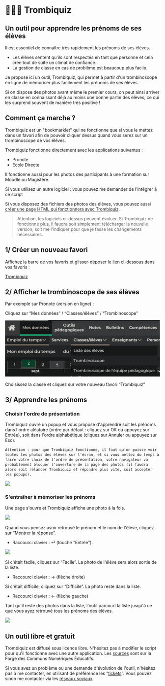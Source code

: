 # 👩🏾‍🎓 Trombiquiz

##  Un outil pour apprendre les prénoms de ses élèves

Il est essentiel de connaître très rapidement les prénoms de ses élèves.
- Les élèves sentent qu'ils sont respectés en tant que personne et cela crée tout de suite un climat de confiance.
- La gestion de classe en cas de problème est beaucoup plus facile.

Je propose ici un outil, Trombiquiz, qui permet à partir d'un trombinoscope en ligne de mémoriser plus facilement les prénoms de ses élèves.

Si on dispose des photos avant même le premier cours, on peut ainsi arriver en classe en connaissant déjà au moins une bonne partie des élèves, ce qui les surprend souvent de manière très positive !

## Comment ça marche ?

Trombiquiz est un "bookmarklet" qui ne fonctionne que si vous le mettez dans un favori afin de pouvoir cliquer dessus quand vous serez sur un trombinoscope de vos élèves.

Trombiquiz fonctionne directement avec les applications suivantes : 
- Pronote
- Ecole Directe

Il fonctionne aussi pour les photos des participants à une formation sur Moodle ou Magistère.

Si vous utilisez un autre logiciel : vous pouvez me demander de l'intégrer à ce script

Si vous disposez des fichiers des photos des élèves, vous pouvez aussi [créer une page HTML qui fonctionnera avec Trombiquiz](creer-fichier.html).

> Attention, les logiciels ci-dessus peuvent évoluer. Si Trombiquiz ne fonctionne plus, il faudra soit simplement télécharger la nouvelle version, soit me l'indiquer pour que je fasse les changements nécessaires.

## 1/ Créer un nouveau favori

Affichez la barre de vos favoris et glisser-déposer le lien ci-dessous dans vos favoris :

<a href="javascript:!function(){let e,n,t,o,i,s,l;const r=function(){const n=window.location.href;return n.indexOf(&quot;pronote&quot;)&gt;-1?(e=document.body.querySelectorAll(&apos;div[role=&quot;main&quot;] img&apos;),t=e=&gt;e.alt.includes(&quot;Photo de&quot;),o=e=&gt;Array.from(e.classList).includes(&quot;ie-imgviewer&quot;),i=e=&gt;!(e.length&lt;3),s=e=&gt;e.dataset.src,l=e=&gt;{const n=s(e).split(&quot;?&quot;)[0],t=n.lastIndexOf(&quot;/&quot;),o=decodeURIComponent(n.substring(t+1).replace(&quot;.jpg&quot;,&quot;&quot;)),i=o.search(/[a-z&agrave;-&yuml;]/),l=o.substring(i-1),r=o.substring(0,i-1).replaceAll(&quot;_&quot;,&quot; &quot;);return l.replaceAll(&quot;_&quot;,&quot; &quot;)+&quot; &quot;+r},!0):n.indexOf(&quot;moodle&quot;)&gt;-1||n.indexOf(&quot;magistere&quot;)&gt;-1?(e=document.body.querySelectorAll(&quot;th img&quot;),t=e=&gt;e.classList.contains(&quot;userpicture&quot;),o=e=&gt;!0,i=e=&gt;!0,s=e=&gt;e.src,l=e=&gt;e.parentNode.textContent,!0):n.indexOf(&quot;ecoledirecte&quot;)&gt;-1?(e=document.body.querySelectorAll(&quot;.panel-eleve img&quot;),t=e=&gt;e.alt.includes(&quot;&eacute;l&egrave;ve&quot;),o=e=&gt;!e.src.includes(&quot;eleve&quot;),i=e=&gt;!0,s=e=&gt;e.src,l=e=&gt;e.parentNode.querySelector(&quot;p&quot;).textContent,!0):!!document.body.classList.contains(&quot;apprendre-prenoms&quot;)&amp;&amp;(e=document.body.querySelectorAll(&quot;#image-list img&quot;),t=e=&gt;!0,o=e=&gt;!0,i=e=&gt;!0,s=e=&gt;e.src,l=e=&gt;e.parentNode.querySelector(&quot;span[contenteditable]&quot;).textContent,!0)}();if(0==r)return void alert(&quot;Attention, cet outil ne fonctionne que sur certains sites : \nsur Pronote, Ouvrez Pronote en ligne, puis allez dans Mes donn&eacute;es / Classes/&eacute;l&egrave;ves / Trombinoscope&quot;);if(n=Array.from(e),!i(n))return void alert(&quot;Pour que l&apos;outil fonctionne, il faut aller dans Mes donn&eacute;es / Classes/&eacute;l&egrave;ves / Trombinoscope, puis s&eacute;lectionner une classe&quot;);window.confirm(&apos;Apprendre les pr&eacute;noms :\n- Par ordre al&eacute;atoire &rarr; clic sur OK (ou touche &quot;Enter&quot;).\n- Par ordre alphab&eacute;tique &rarr; clic sur Annuler (ou touche &quot;Esc&quot;)\n\nAttention, pour que l\&apos;outil fonctionne, il faut que toutes les photos des &eacute;l&egrave;ves soient visibles sur la page. \n\nVotre navigateur bloquera l\&apos;outil si vous mettez trop de temps &agrave; cliquer : relancez-le ou autorisez les pop-up&apos;)&amp;&amp;function(e){for(let n=e.length-1;n&gt;0;n--){const t=Math.floor(Math.random()*(n+1));[e[n],e[t]]=[e[t],e[n]]}}(n);!function(e){var n=window.open();n&amp;&amp;!n.closed&amp;&amp;function(e,n){e.document.open(),e.document.write(n),e.document.close()}(n,e)}(function(e){for(var n=&apos;&lt;!DOCTYPE html&gt;&lt;html lang=&quot;fr&quot;&gt;&lt;head&gt;&lt;meta charset=&quot;UTF-8&quot;&gt;&lt;meta name=&quot;viewport&quot; content=&quot;width=device-width, height=device-height, initial-scale=1.0&quot;&gt;&lt;/meta&gt;&lt;title&gt;Trombiquiz&lt;/title&gt;&lt;/head&gt;&lt;style&gt;div{margin-top:10px; text-align:center;} section, footer, div {display:none;} button {margin:10px;} footer {display: none; justify-content: center; align-items: center; height: 50%; font-size: 20px;} .noPhotos{display:block!important;} b{display:block;margin-top:2em;}img{height:350px;}&lt;/style&gt;&lt;body&gt;&apos;,i=0;i&lt;e.length;i++){const r=e[i];if(t(r)){const e=s(r),t=l(r);n+=&apos;&lt;div class=&quot;eleve&quot;&gt;&apos;,n+=&apos;&lt;img src=&quot;&apos;+e+&apos;&quot; /&gt;&lt;br&gt;&apos;,o(r)?(n+=&apos;&lt;button onclick=&quot;montrerNomPrenom()&quot;&gt;Montrer la r&eacute;ponse&lt;/button&gt;&apos;,n+=&apos;&lt;section class=&quot;sectionReponse&quot;&gt;&apos;+t+&quot;&lt;br&gt;&quot;):n+=&apos;&lt;section class=&quot;sectionReponse noPhotos&quot;&gt;&lt;b&gt;Pas de photo disponible !&lt;/b&gt;&lt;br&gt;&apos;+t+&quot;&lt;br&gt;&quot;,n+=&apos;&lt;button onclick=&quot;difficile()&quot;&gt;Difficile&lt;/button&gt;&apos;,n+=&apos;&lt;button onclick=&quot;facile()&quot;&gt;Facile&lt;/button&gt;&lt;/section&gt;&lt;/div&gt;&apos;}}return n+=&quot;&lt;footer&gt;Bravo, vous connaissez tous les &eacute;l&egrave;ves de votre classe !&lt;/footer&gt;&quot;,n+=&apos;&lt;script&gt;\n      let end = false;\n      let index = 0;\n      let show = false;\n      let indexElevesFaciles = [];\n\n      const eleves = document.querySelectorAll(&quot;.eleve&quot;);\n      eleves[index].style.display = &quot;block&quot;;\n\n      const sectionsReponse = document.querySelectorAll(&quot;.sectionReponse&quot;);\n\n      function montrerNomPrenom() {\n        sectionsReponse[index].style.display = &quot;block&quot;;\n        show = true;\n      }\n\n      function eleveSuivant() {\n\t\tdo {\n          sectionsReponse[index].style.display = &quot;none&quot;;\n          eleves[index].style.display = &quot;none&quot;;\n          index = (index + 1) % eleves.length;\n        } while (indexElevesFaciles.includes(index) &amp;&amp; index &lt; eleves.length);\n        eleves[index].style.display = &quot;block&quot;;\n      }\n      function difficile() {\n        show = false;\n        eleveSuivant();\n      }\n      function facile() {\n        show = false;\n        indexElevesFaciles.push(index);\n        if (indexElevesFaciles.length == eleves.length) {\n          end = true;\n          const footer = document.querySelector(&quot;footer&quot;);\n          eleves[index].style.display = &quot;none&quot;;\n          footer.style.display = &quot;flex&quot;;\n        } else {\n          eleveSuivant();\n        }\n      }\n      window.addEventListener(&quot;keydown&quot;, function (event) {\n        if (event.key === &quot;Enter&quot; &amp;&amp; !end) {\n          montrerNomPrenom();\n        }\n        const isNoPhoto = eleves[index].querySelector(&quot;.noPhotos&quot;) !== null;\n\n        if (event.key === &quot;ArrowLeft&quot; &amp;&amp; (show || isNoPhoto)) {\n          difficile();\n        }\n        if (event.key === &quot;ArrowRight&quot; &amp;&amp; (show || isNoPhoto)) {\n          facile();\n        }\n      });\n    &lt;\/script&gt;&apos;,n+=&quot;&lt;/body&gt;&lt;/html&gt;&quot;}(n))}();">Trombiquiz</a>

## 2/ Afficher le trombinoscope de ses élèves

Par exemple sur Pronote (version en ligne) :

Cliquez sur “Mes données” / “Classes/élèves” / “Trombinoscope”

![](img/helpPronote.png)

Choisissez la classe et cliquez sur votre nouveau favori “Trombiquiz”

## 3/ Apprendre les prénoms

### Choisir l'ordre de présentation

Trombiquiz ouvre un popup et vous propose d'apprendre soit les prénoms dans l'ordre aléatoire (ordre par défaut : cliquez sur OK ou appuyez sur Entrée), soit dans l'ordre alphabétique (cliquez sur Annuler ou appuyez sur Esc).

```warning
Attention : pour que Trombiquiz fonctionne, il faut qu'on puisse voir toutes les photos des élèves sur l'écran, et si vous mettez du temps à faire votre choix de l'ordre de présentation, votre navigateur va probablement bloquer l'ouverture de la page des photos (il faudra alors soit relancer Trombiquiz et répondre plus vite, soit accepter les popups).
``````

![](img/firstMessage.png)

### S'entraîner à mémoriser les prénoms

Une page s'ouvre et Trombiquiz affiche une photo à la fois.

![](img/studentPhoto.png)

Quand vous pensez avoir retrouvé le prénom et le nom de l'élève, cliquez sur “Montrer la réponse”.
- Raccourci clavier : ⏎ (touche “Entrée”).

![](img/interface.png)

Si c'était facile, cliquez sur “Facile”. La photo de l'élève sera alors sortie de la liste.
- Raccourci clavier : &rarr; (flèche droite)

Si c'était difficile, cliquez sur “Difficile”. La photo reste dans la liste.
- Raccourci clavier : &larr; (flèche gauche)

Tant qu'il reste des photos dans la liste, l'outil parcourt la liste jusqu'à ce que vous ayez retrouvé tous les prénoms des élèves.

![](img/endMessage.png)

## Un outil libre et gratuit

Trombiquiz est diffusé sous licence libre. N'hésitez pas à modifier le script pour qu'il fonctionne avec une autre application. Les [sources](https://forge.apps.education.fr/trombiquiz/trombiquiz.forge.apps.education.fr) sont sur la Forge des Communs Numériques Éducatifs.

Si vous avez un problème ou une demande d'évolution de l'outil, n'hésitez pas à me contacter, en utilisant de préférence les “[tickets](https://forge.apps.education.fr/trombiquiz/trombiquiz.forge.apps.education.fr/-/issues)”. Vous pouvez sinon me contacter via les [réseaux sociaux](https://eyssette.forge.apps.education.fr).